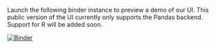 Launch the following binder instance to preview a demo of our UI.
This public version of the UI currently only supports the Pandas backend. Support for R will be added soon.

[![Binder](https://mybinder.org/badge_logo.svg)](https://mybinder.org/v2/gh/gausspldi2021anonymous/gausspldi2021anonymous/HEAD?filepath=Gauss.ipynb)
